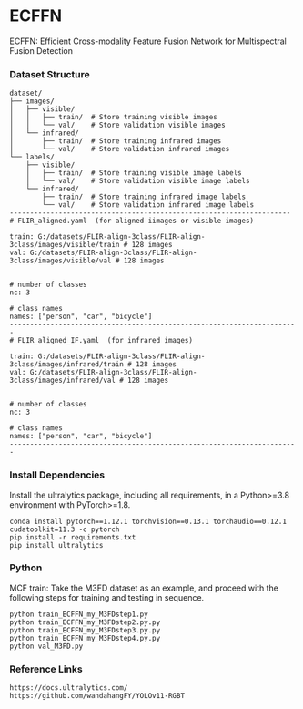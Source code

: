 # ECFFN
ECFFN: Efficient Cross-modality Feature Fusion Network for Multispectral Fusion Detection


### Dataset Structure
```
dataset/
├── images/
│   ├── visible/
│   │   ├── train/  # Store training visible images
│   │   └── val/    # Store validation visible images
│   └── infrared/
│       ├── train/  # Store training infrared images
│       └── val/    # Store validation infrared images
└── labels/
    ├── visible/
    │   ├── train/  # Store training visible image labels
    │   └── val/    # Store validation visible image labels
    └── infrared/
        ├── train/  # Store training infrared image labels
        └── val/    # Store validation infrared image labels
---------------------------------------------------------------------
# FLIR_aligned.yaml  (for aligned iimages or visible images)

train: G:/datasets/FLIR-align-3class/FLIR-align-3class/images/visible/train # 128 images
val: G:/datasets/FLIR-align-3class/FLIR-align-3class/images/visible/val # 128 images


# number of classes
nc: 3

# class names
names: ["person", "car", "bicycle"]
-----------------------------------------------------------------------
# FLIR_aligned_IF.yaml  (for infrared images)

train: G:/datasets/FLIR-align-3class/FLIR-align-3class/images/infrared/train # 128 images
val: G:/datasets/FLIR-align-3class/FLIR-align-3class/images/infrared/val # 128 images


# number of classes
nc: 3

# class names
names: ["person", "car", "bicycle"]
-----------------------------------------------------------------------

```
### Install Dependencies
Install the ultralytics package, including all requirements, in a Python>=3.8 environment with PyTorch>=1.8.
```
conda install pytorch==1.12.1 torchvision==0.13.1 torchaudio==0.12.1 cudatoolkit=11.3 -c pytorch
pip install -r requirements.txt
pip install ultralytics
```
### Python
MCF train: 
Take the M3FD dataset as an example, and proceed with the following steps for training and testing in sequence.        
```
python train_ECFFN_my_M3FDstep1.py
python train_ECFFN_my_M3FDstep2.py.py
python train_ECFFN_my_M3FDstep3.py.py
python train_ECFFN_my_M3FDstep4.py.py
python val_M3FD.py
```

### Reference Links
```
https://docs.ultralytics.com/
https://github.com/wandahangFY/YOLOv11-RGBT
```
